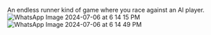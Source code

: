 An endless runner kind of game where you race against an AI player.
![WhatsApp Image 2024-07-06 at 6 14 15 PM](https://github.com/Ahannan3661/EndlessRunningRaceGame/assets/102716499/74d1df00-225b-4384-a13b-0f1930d6c4dd)
![WhatsApp Image 2024-07-06 at 6 14 49 PM](https://github.com/Ahannan3661/EndlessRunningRaceGame/assets/102716499/8d93c08a-0d69-493e-b8c6-eb044f7e0dac)

